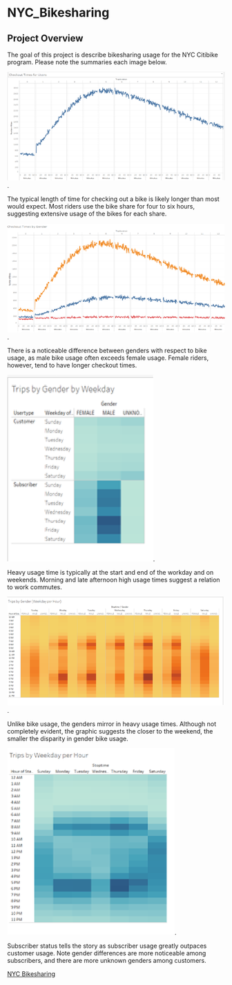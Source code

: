 # NYC_Bikesharing

## Project Overview
The goal of this project is describe bikesharing usage for the NYC Citibike program. Please note the summaries each image below.  

![Checkout_Times_Users](/Checkout_Times_Users.png).

The typical length of time for checking out a bike is likely longer than most would expect. Most riders use the bike share for four to six hours, suggesting extensive usage of the bikes for each share.  

![Checkout_Times_Gender](/Checkout_Times_Gender.png).

There is a noticeable difference between genders with respect to bike usage, as male bike usage often exceeds female usage. Female riders, however, tend to have longer checkout times.  

![Trips_Gender_Weekday](/Trips_Gender_Weekday.png).

Heavy usage time is typically at the start and end of the workday and on weekends. Morning and late afternoon high usage times suggest a relation to work commutes.  

![Trips_Gender_Weekday_Hour](/Trips_Gender_Weekday_Hour.png).

Unlike bike usage, the genders mirror in heavy usage times. Although not completely evident, the graphic suggests the closer to the weekend, the smaller the disparity in gender bike usage.

![Trips_Weekday_Hour](/Trips_Weekday_Hour.png).

Subscriber status tells the story as subscriber usage greatly outpaces customer usage. Note gender differences are more noticeable among subscribers, and there are more unknown genders among customers.



[NYC Bikesharing](https://public.tableau.com/profile/jason.r7696#!/vizhome/BikeSharingChallenge_16117917278750/NYCCitibikeUsage?publish=yes)
